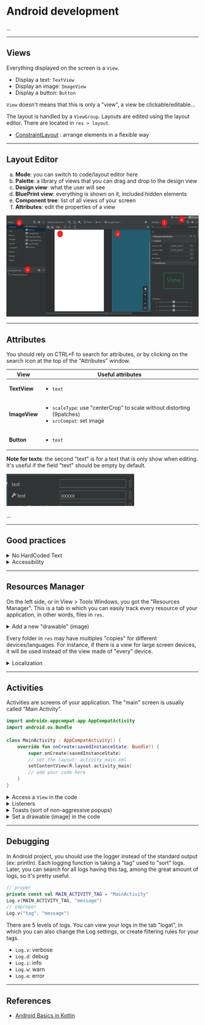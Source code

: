 # Android development

...

<hr class="sl">

## Views

<div class="row row-cols-md-2 mx-0"><div>

Everything displayed on the screen is a `View`.

* Display a text: `TextView`
* Display an image: `ImageView`
* Display a button: `Button`

`View` doesn't means that this is only a "view", a view be clickable/editable...
</div><div>

The layout is handled by a `ViewGroup`. Layouts are edited using the layout editor. There are located in `res > layout`.

* [ConstraintLayout](layouts/ConstraintLayout.md) : arrange elements in a flexible way

</div></div>

<hr class="sr">

## Layout Editor

<div class="row row-cols-md-2 mx-0"><div class="align-self-center">

<ol style="list-style-type: lower-alpha">
<li><b>Mode</b>: you can switch to code/layout editor here</li>
<li><b>Palette</b>: a library of views that you can drag and drop to the design view</li>
<li><b>Design view</b>: what the user will see</li>
<li><b>BluePrint view</b>: everything is shown on it, included hidden elements</li>
<li><b>Component tree</b>: list of all views of your screen</li>
<li><b>Attributes</b>: edit the properties of a view</li>

</ol>
</div><div>

![Layout Editor](_images/layout_editor.png)
</div></div>

<hr class="sl">

## Attributes

You should rely on CTRL+F to search for attributes, or by clicking on the search icon at the top of the "Attributes" window.

<table class="table table-bordered table-striped border-dark">
<thead>
<tr><th>View</th><th>Useful attributes</th></tr>
</thead>
<tbody>

<tr><td><b>TextView</b></td><td>

* `text`
</td></tr>

<tr><td><b>ImageView</b></td><td>

* `scaleType`: use "centerCrop" to scale without distorting (9patches)
* `srcCompat`: set image
</td></tr>

<tr><td><b>Button</b></td><td>

* `text`
</td></tr>
</tbody></table>

<div class="row row-cols-md-2 mt-4"><div>

**Note for texts**: the second "text" is for a text that is only show when editing. It's useful if the field "text" should be empty by default.

![Android Attribute Second Text Input Field](_images/second_text.png)

</div><div>

...
</div></div>

<hr class="sr">

## Good practices

<div class="row row-cols-md-2 mt-4"><div>

<details class="details-e">
<summary>No HardCoded Text</summary>

If you create a TextField, or something having some text shown to the user, then it's a good practice to put the text inside a file "strings.txt". You can click on the "warning", then expand "Hardcoded text", and click on fix.
</details>
</div><div>

<details class="details-e">
<summary>Accessibility</summary>

You have some attributes to increase accessibility

* `contentDescription`: what's the purpose of this element
* `importantForAccessibility`: if this element is just decorative, you can set it to no
</details>
</div></div>

<hr class="sl">

## Resources Manager

<div class="row row-cols-md-2 mx-0"><div>

On the left side, or in View > Tools Windows, you got the "Resources Manager". This is a tab in which you can easily track every resource of your application, in other words, files in `res`.

<details class="details-e">
<summary>Add a new "drawable" (image)</summary>

* Go to Drawables
* Click on "+"
* Import drawables
* The new file should be in the list
* You can drag, and drop it in the design view (or select it when creating a new imageview)
</details>
</div><div>

Every folder in `res` may have multiples "copies" for different devices/languages. For instance, if there is a view for large screen devices, it will be used instead of the view made of "every" device.

<details class="details-e">
<summary>Localization</summary>

To add another language

* Create a new "Android resources directory"
* Click on "Locale" then ">>"
* Select a locale, and optionally a region
* Switch to project view
* Copy, and paste "strings.xml" inside the new folder
* Switch back to android view
* Go in "String" inside the Resources manager
* Click on Open Translations Editor

You can edit locales here! Locales are made of a

* a key
* a translation

Every "strings.xml" shares the sames keys, but different translations. In the code, or in the view, you will only reference the "key", and the appropriate value will be shown according to the user language.
</details>
</div></div>

<hr class="sr">

## Activities

<div class="row row-cols-md-2 mx-0"><div>

Activities are screens of your application. The "main" screen is usually called "Main Activity".

```kotlin
import androidx.appcompat.app.AppCompatActivity
import android.os.Bundle

class MainActivity : AppCompatActivity() {
    override fun onCreate(savedInstanceState: Bundle?) {
        super.onCreate(savedInstanceState)
        // set the layout: activity_main.xml
        setContentView(R.layout.activity_main)
        // add your code here
    }
}
```
</div><div>

<details class="details-e">
<summary>Access a <code>View</code> in the code</summary>

There is a class `R` representing the resources' folder. You can use `R.id.some_name_here` to the id of a view. `some_name_here` is the name of a view in the component tree.

You can then use `findViewById(R.id.some_name_here)` to get your view.

```kotlin
val myButton: Button = findViewById(R.id.myButton)
```
</details>

<details class="details-e">
<summary>Listeners</summary>

As in Java, you have listeners which are called when an event is triggered (ex: `click on a button`).

Example for "OnClickListener", a listener added on a button, that is called when a user click the button.

```kotlin
val myButton: Button = findViewById(R.id.myButton)
myButton.setOnClickListener {
    println("Clicked on myButton")
}
```
</details>

<details class="details-e">
<summary>Toasts (sort of non-aggressive popups)</summary>

A toast is something like this, usually at the bottom of the screen:

![Android Toast](_images/toast.png)

And, the code is as simple as that

```kotlin
// create
// LENGTH_SHORT (=short duration) LENGTH_LONG (=long duration)
val toast = Toast.makeText(this, "Some message", Toast.LENGTH_SHORT)
// show
toast.show()
```
</details>

<details class="details-e">
<summary>Set a drawable (image) in the code</summary>

You have `anImageView.setImageResource(int)` which is taking the ID of the new image (drawable). You can use `R.drawable.your_drawable` to get the ID of `your_drawable`. See Resources Manager if you need to important a drawable.

Don't forget to update `contentDescription`, or any accessibility-related attributes, if needed.
</details>
</div></div>

<hr class="sr">

## Debugging

<div class="row row-cols-md-2 mt-4"><div>

In Android project, you should use the logger instead of the standard output (ex: println). Each logging function is taking a "tag" used to "sort" logs. Later, you can search for all logs having this tag, among the great amount of logs, so it's pretty useful.

```kotlin
// proper
private const val MAIN_ACTIVITY_TAG = "MainActivity"
Log.v(MAIN_ACTIVITY_TAG, "message")
// improper
Log.v("tag", "message")
```
</div><div>

There are 5 levels of logs. You can view your logs in the tab "logat", in which you can also change the Log settings, or create filtering rules for your tags.

* `Log.v`: verbose
* `Log.d`: debug
* `Log.i`: info
* `Log.w`: warn
* `Log.e`: error
</div></div>

<hr class="sr">

## References

* [Android Basics in Kotlin](https://developer.android.com/courses/android-basics-kotlin/course)